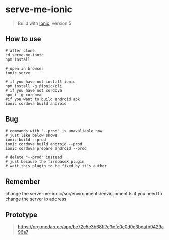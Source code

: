 # serve-me-ionic

> Build with [Ionic](https://ionicframework.com/), version 5

## How to use

```shell script
# after clone
cd serve-me-ionic
npm install

# open in browser
ionic serve

# if you have not install ionic
npm install -g @ionic/cli
# if you have not cordova
npm i -g cordova
#if you want to build android apk
ionic cordova build android
```

## Bug

```shell script
# commands with "--prod" is unavaliable now
# just like below shows
ionic build --prod
ionic cordova build android --prod
ionic cordova prepare android --prod

# delete "--prod" instead
# just because the firebaseX plugin
# wait this plugin to be fixed by it's author
```

## Remember

change the serve-me-ionic/src/environments/environment.ts
if you need to change the server ip address

## Prototype

> https://org.modao.cc/app/be72e5e3b68ff7c3efe0e0d0e3bdafb0429a96a7

